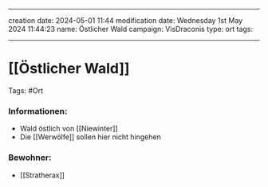 
---
creation date: 2024-05-01 11:44 
modification date: Wednesday 1st May 2024 11:44:23 
name: Östlicher Wald 
campaign: VisDraconis
type: ort
tags:

--- 

# [[Östlicher Wald]]

Tags: #Ort

### Informationen:
- Wald östlich von [[Niewinter]]
- Die [[Werwölfe]] sollen hier nicht hingehen

### Bewohner:
- [[Stratherax]]

